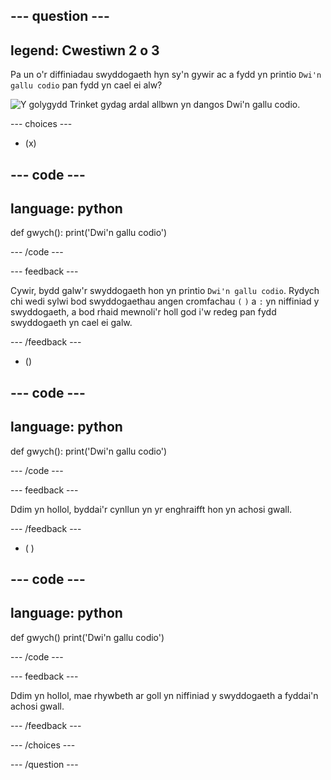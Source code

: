 
--- question ---
---
legend: Cwestiwn 2 o 3
---

Pa un o'r diffiniadau swyddogaeth hyn sy'n gywir ac a fydd yn printio `Dwi'n gallu codio` pan fydd yn cael ei alw?

![Y golygydd Trinket gydag ardal allbwn yn dangos <code>Dwi'n gallu codio</code>.](images/quiz2.png)

--- choices ---

- (x)

--- code ---
---
language: python
---

def gwych(): 
  print('Dwi\'n gallu codio')

--- /code ---

 --- feedback ---

Cywir, bydd galw'r swyddogaeth hon yn printio `Dwi'n gallu codio`. Rydych chi wedi sylwi bod swyddogaethau angen cromfachau `(` `)` a `:` yn niffiniad y swyddogaeth, a bod rhaid mewnoli'r holl god i'w redeg pan fydd swyddogaeth yn cael ei galw.

 --- /feedback ---

- ()

--- code ---
---
language: python
---

def gwych(): 
print('Dwi\'n gallu codio')

--- /code ---

 --- feedback ---

 Ddim yn hollol, byddai'r cynllun yn yr enghraifft hon yn achosi gwall.

 --- /feedback ---

- ( )

--- code ---
---
language: python
---

def gwych() 
  print('Dwi\'n gallu codio')

--- /code ---

 --- feedback ---

Ddim yn hollol, mae rhywbeth ar goll yn niffiniad y swyddogaeth a fyddai'n achosi gwall.

 --- /feedback ---

--- /choices ---

--- /question ---
